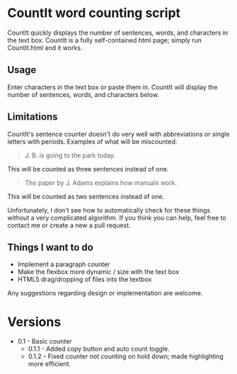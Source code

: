 # CountIt word counting script

CountIt quickly displays the number of sentences, words, and characters in the text box. CountIt is a fully self-contained html page; simply run CountIt.html and it works.

## Usage

Enter characters in the text box or paste them in. CountIt will display the number of sentences, words, and characters below.

## Limitations

CountIt's sentence counter doesn't do very well with abbreviations or single letters with periods. Examples of what will be miscounted:

> J. B. is going to the park today.

This will be counted as three sentences instead of one.

> The paper by J. Adams explains how manuals work.

This will be counted as two sentences instead of one.

Unfortunately, I don't see how to automatically check for these things without a very complicated algorithm. If you think you can help, feel free to contact me or create a new a pull request.

## Things I want to do

* Implement a paragraph counter 
* Make the flexbox more dynamic / size with the text box
* HTML5 drag/dropping of files into the textbox

Any suggestions regarding design or implementation are welcome.

# Versions

* 0.1 - Basic counter
    * 0.1.1 - Added copy button and auto count toggle.
    * 0.1.2 - Fixed counter not counting on hold down; made highlighting more efficient.